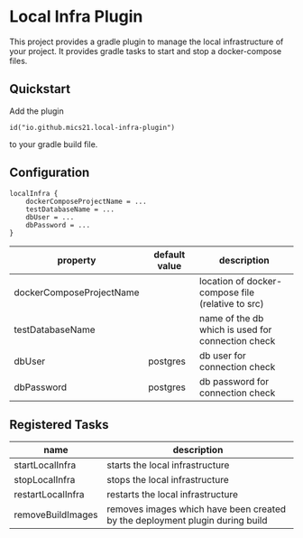 # Local Infra Plugin

This project provides a gradle plugin to manage the local infrastructure of your project.
It provides gradle tasks to start and stop a docker-compose files.

## Quickstart

Add the plugin

``` id("io.github.mics21.local-infra-plugin") ```

to your gradle build file.

## Configuration

```
localInfra {
    dockerComposeProjectName = ... 
    testDatabaseName = ...
    dbUser = ...
    dbPassword = ...
}
```

| property                 | default value | description                                       |
|--------------------------|---------------|---------------------------------------------------|
| dockerComposeProjectName |               | location of docker-compose file (relative to src) |
| testDatabaseName         |               | name of the db which is used for connection check |
| dbUser                   | postgres      | db user for connection check                      |
| dbPassword               | postgres      | db password for connection check                  |

## Registered Tasks

| name              | description                                                                  |
|-------------------|------------------------------------------------------------------------------|
| startLocalInfra   | starts the local infrastructure                                              |
| stopLocalInfra    | stops the local infrastructure                                               |
| restartLocalInfra | restarts the local infrastructure                                            |
| removeBuildImages | removes images which have been created by the deployment plugin during build |
